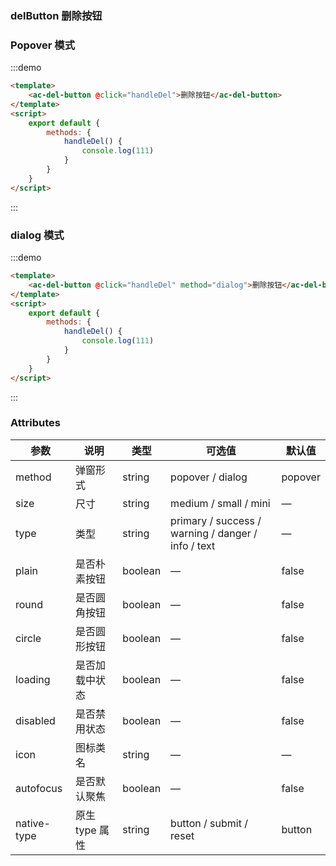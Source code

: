 ### delButton 删除按钮

### Popover 模式

:::demo

```html
<template>
    <ac-del-button @click="handleDel">删除按钮</ac-del-button>
</template>
<script>
    export default {
        methods: {
            handleDel() {
                console.log(111)
            }
        }
    }
</script>
```

:::

### dialog 模式

:::demo

```html
<template>
    <ac-del-button @click="handleDel" method="dialog">删除按钮</ac-del-button>
</template>
<script>
    export default {
        methods: {
            handleDel() {
                console.log(111)
            }
        }
    }
</script>
```

:::

### Attributes

| 参数        | 说明           | 类型    | 可选值                                             | 默认值  |
| ----------- | -------------- | ------- | -------------------------------------------------- | ------- |
| method      | 弹窗形式       | string  | popover / dialog                                   | popover |
| size        | 尺寸           | string  | medium / small / mini                              | —       |
| type        | 类型           | string  | primary / success / warning / danger / info / text | —       |
| plain       | 是否朴素按钮   | boolean | —                                                  | false   |
| round       | 是否圆角按钮   | boolean | —                                                  | false   |
| circle      | 是否圆形按钮   | boolean | —                                                  | false   |
| loading     | 是否加载中状态 | boolean | —                                                  | false   |
| disabled    | 是否禁用状态   | boolean | —                                                  | false   |
| icon        | 图标类名       | string  | —                                                  | —       |
| autofocus   | 是否默认聚焦   | boolean | —                                                  | false   |
| native-type | 原生 type 属性 | string  | button / submit / reset                            | button  |
